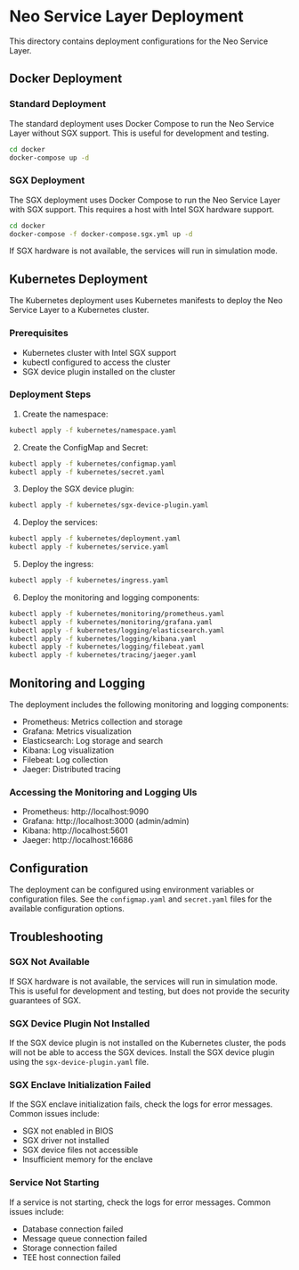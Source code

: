 # Neo Service Layer Deployment

This directory contains deployment configurations for the Neo Service Layer.

## Docker Deployment

### Standard Deployment

The standard deployment uses Docker Compose to run the Neo Service Layer without SGX support. This is useful for development and testing.

```bash
cd docker
docker-compose up -d
```

### SGX Deployment

The SGX deployment uses Docker Compose to run the Neo Service Layer with SGX support. This requires a host with Intel SGX hardware support.

```bash
cd docker
docker-compose -f docker-compose.sgx.yml up -d
```

If SGX hardware is not available, the services will run in simulation mode.

## Kubernetes Deployment

The Kubernetes deployment uses Kubernetes manifests to deploy the Neo Service Layer to a Kubernetes cluster.

### Prerequisites

- Kubernetes cluster with Intel SGX support
- kubectl configured to access the cluster
- SGX device plugin installed on the cluster

### Deployment Steps

1. Create the namespace:

```bash
kubectl apply -f kubernetes/namespace.yaml
```

2. Create the ConfigMap and Secret:

```bash
kubectl apply -f kubernetes/configmap.yaml
kubectl apply -f kubernetes/secret.yaml
```

3. Deploy the SGX device plugin:

```bash
kubectl apply -f kubernetes/sgx-device-plugin.yaml
```

4. Deploy the services:

```bash
kubectl apply -f kubernetes/deployment.yaml
kubectl apply -f kubernetes/service.yaml
```

5. Deploy the ingress:

```bash
kubectl apply -f kubernetes/ingress.yaml
```

6. Deploy the monitoring and logging components:

```bash
kubectl apply -f kubernetes/monitoring/prometheus.yaml
kubectl apply -f kubernetes/monitoring/grafana.yaml
kubectl apply -f kubernetes/logging/elasticsearch.yaml
kubectl apply -f kubernetes/logging/kibana.yaml
kubectl apply -f kubernetes/logging/filebeat.yaml
kubectl apply -f kubernetes/tracing/jaeger.yaml
```

## Monitoring and Logging

The deployment includes the following monitoring and logging components:

- Prometheus: Metrics collection and storage
- Grafana: Metrics visualization
- Elasticsearch: Log storage and search
- Kibana: Log visualization
- Filebeat: Log collection
- Jaeger: Distributed tracing

### Accessing the Monitoring and Logging UIs

- Prometheus: http://localhost:9090
- Grafana: http://localhost:3000 (admin/admin)
- Kibana: http://localhost:5601
- Jaeger: http://localhost:16686

## Configuration

The deployment can be configured using environment variables or configuration files. See the `configmap.yaml` and `secret.yaml` files for the available configuration options.

## Troubleshooting

### SGX Not Available

If SGX hardware is not available, the services will run in simulation mode. This is useful for development and testing, but does not provide the security guarantees of SGX.

### SGX Device Plugin Not Installed

If the SGX device plugin is not installed on the Kubernetes cluster, the pods will not be able to access the SGX devices. Install the SGX device plugin using the `sgx-device-plugin.yaml` file.

### SGX Enclave Initialization Failed

If the SGX enclave initialization fails, check the logs for error messages. Common issues include:

- SGX not enabled in BIOS
- SGX driver not installed
- SGX device files not accessible
- Insufficient memory for the enclave

### Service Not Starting

If a service is not starting, check the logs for error messages. Common issues include:

- Database connection failed
- Message queue connection failed
- Storage connection failed
- TEE host connection failed
